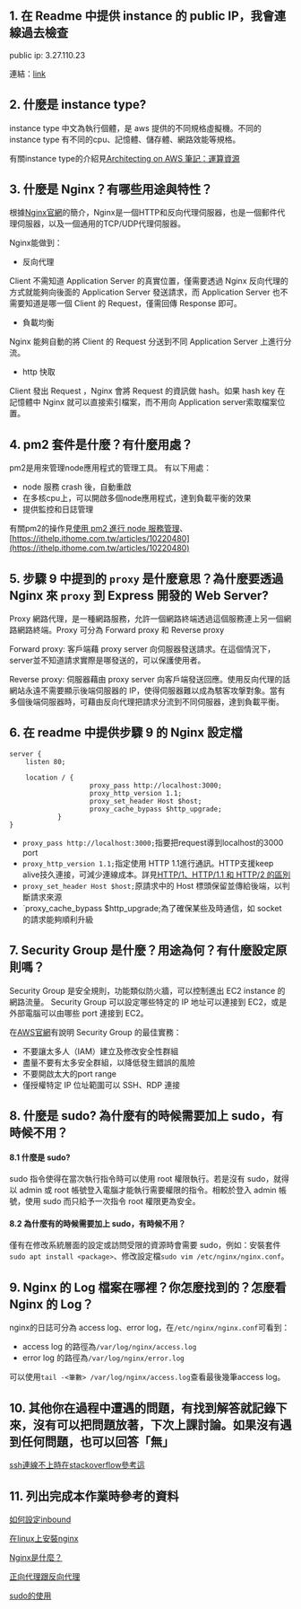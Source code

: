 ## 1. 在 Readme 中提供 instance 的 public IP，我會連線過去檢查

public ip: 3.27.110.23

連結：[link](http://3.27.110.23)

## 2. 什麼是 instance type?

instance type 中文為執行個體，是 aws 提供的不同規格虛擬機。不同的 instance type 有不同的cpu、記憶體、儲存體、網路效能等規格。

有關instance type的介紹見[Architecting on AWS 筆記：運算資源](https://www.cythilya.tw/2022/05/23/architecting-on-aws-compute-service/)
## 3. 什麼是 Nginx？有哪些用途與特性？

根據[Nginx官網](https://nginx.org/en/)的簡介，Nginx是一個HTTP和反向代理伺服器，也是一個郵件代理伺服器，以及一個通用的TCP/UDP代理伺服器。

Nginx能做到：
- 反向代理 

Client 不需知道 Application Server 的真實位置，僅需要透過 Nginx 反向代理的方式就能夠向後面的 Application Server 發送請求，而 Application Server 也不需要知道是哪一個 Client 的 Request，僅需回傳 Response 即可。
- 負載均衡 

Nginx 能夠自動的將 Client 的 Request 分送到不同 Application Server 上進行分流。
- http 快取 

Client 發出 Request ，Nginx 會將 Request 的資訊做 hash。如果 hash key 在記憶體中 Nginx 就可以直接索引檔案，而不用向 Application server索取檔案位置。

## 4. pm2 套件是什麼？有什麼用處？

pm2是用來管理node應用程式的管理工具。
有以下用處：
- node 服務 crash 後，自動重啟
- 在多核cpu上，可以開啟多個node應用程式，達到負載平衡的效果
- 提供監控和日誌管理

有關pm2的操作見[使用 pm2 進行 node 服務管理](https://blog.jsy.tw/2661/pm2-node-service-manager/)、[https://ithelp.ithome.com.tw/articles/10220480](https://ithelp.ithome.com.tw/articles/10220480)
## 5. 步驟 9 中提到的 `proxy` 是什麼意思？為什麼要透過 Nginx 來 `proxy` 到 Express 開發的 Web Server?
Proxy 網路代理，是一種網路服務，允許一個網路終端透過這個服務連上另一個網路網路終端。Proxy 可分為 Forward proxy 和 Reverse proxy

Forward proxy: 客戶端藉 proxy server 向伺服器發送請求。在這個情況下，server並不知道請求實際是哪發送的，可以保護使用者。

Reverse proxy: 伺服器藉由 proxy server 向客戶端發送回應。使用反向代理的話網站永遠不需要顯示後端伺服器的 IP，使得伺服器難以成為駭客攻搫對象。當有多個後端伺服器時，可藉由反向代理把請求分流到不同伺服器，達到負載平衡。
## 6. 在 readme 中提供步驟 9 的 Nginx 設定檔
```
server {
    listen 80;

    location / {
                    proxy_pass http://localhost:3000;
                    proxy_http_version 1.1;
                    proxy_set_header Host $host;
                    proxy_cache_bypass $http_upgrade;
            }
}
```
- `proxy_pass http://localhost:3000;`指要把request導到localhost的3000 port
- `proxy_http_version 1.1;`指定使用 HTTP 1.1進行通訊。HTTP支援keep alive技久連接，可減少連線成本。詳見[HTTP/1、HTTP/1.1 和 HTTP/2 的區別](https://www.explainthis.io/zh-hant/swe/http1.0-http1.1-http2.0-difference)
- `proxy_set_header Host $host;`原請求中的 Host 標頭保留並傳給後端，以判斷請求來源
- `proxy_cache_bypass $http_upgrade;為了確保某些及時通信，如 socket 的請求能夠順利升級
## 7. Security Group 是什麼？用途為何？有什麼設定原則嗎？

Security Group 是安全規則，功能類似防火牆，可以控制進出 EC2 instance 的網路流量。
Security Group 可以設定哪些特定的 IP 地址可以連接到 EC2，或是外部電腦可以由哪些 port 連接到 EC2。

在[AWS官網](https://docs.aws.amazon.com/zh_tw/vpc/latest/userguide/vpc-security-groups.html)有說明 Security Group 的最佳實務： 

- 不要讓太多人（IAM）建立及修改安全性群組
- 盡量不要有太多安全群組，以降低發生錯誤的風險
- 不要開啟太大的port range
- 僅授權特定 IP 位址範圍可以 SSH、RDP 連接

## 8. 什麼是 sudo? 為什麼有的時候需要加上 sudo，有時候不用？

#### 8.1 什麼是 sudo? 

sudo 指令使得在當次執行指令時可以使用 root 權限執行。若是沒有 sudo，就得以 admin 或 root 帳號登入電腦才能執行需要權限的指令。相較於登入 admin 帳號，使用 sudo 而只給予一次指令 root 權限更為安全。
#### 8.2 為什麼有的時候需要加上 sudo，有時候不用？ 

僅有在修改系統層面的設定或訪問受限的資源時會需要 sudo，例如：安裝套件`sudo apt install <package>`、修改設定檔`sudo vim /etc/nginx/nginx.conf`。

## 9. Nginx 的 Log 檔案在哪裡？你怎麼找到的？怎麼看 Nginx 的 Log？ 

nginx的日誌可分為 access log、error log，在`/etc/nginx/nginx.conf`可看到： 
- access log 的路徑為`/var/log/nginx/access.log`
- error log 的路徑為`/var/log/nginx/error.log` 

可以使用`tail -<筆數> /var/log/nginx/access.log`查看最後幾筆access log。

## 10. 其他你在過程中遭遇的問題，有找到解答就記錄下來，沒有可以把問題放著，下次上課討論。如果沒有遇到任何問題，也可以回答「無」

[ssh連線不上時在stackoverflow參考這](https://stackoverflow.com/a/25954437)
## 11. 列出完成本作業時參考的資料

[如何設定inbound](https://stackoverflow.com/questions/70285350/how-to-open-port-80-on-aws-ec2) 

[在linux上安裝nginx](https://medium.com/@B369/在linux-安裝-nginx-web-server-fed26c16a594) 

[Nginx是什麼？](https://www.explainthis.io/zh-hant/swe/why-nginx) 

[正向代理跟反向代理](https://www.jyt0532.com/2019/11/18/proxy-reverse-proxy/) 

[sudo的使用](https://ithelp.ithome.com.tw/m/articles/10220102)
